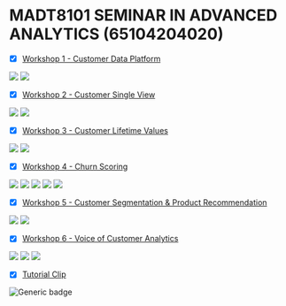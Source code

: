 # MADT8101 SEMINAR IN ADVANCED ANALYTICS (65104204020)

- [x] [Workshop 1 - Customer Data Platform](https://github.com/Superbom99/MADT8101-CRM-ANALYTICS/tree/main/Workshop%201%20-%20Customer%20Data%20Platform)

[![](https://img.shields.io/badge/-Concept-blue)](#) [![](https://img.shields.io/badge/-Presentation-blue)](#)

- [x] [Workshop 2 - Customer Single View](https://github.com/Superbom99/MADT8101-CRM-ANALYTICS/tree/main/Workshop%202%20-%20Customer%20Single%20View)
      
[![](https://img.shields.io/badge/-Concept-blue)](#) [![](https://img.shields.io/badge/-Presentation-blue)](#)

- [x] [Workshop 3 - Customer Lifetime Values](https://github.com/Superbom99/MADT8101-CRM-ANALYTICS/tree/main/Workshop%203%20-%20Customer%20Lifetime%20Values)

[![](https://img.shields.io/badge/-Concept-blue)](#) [![](https://img.shields.io/badge/-Presentation-blue)](#)

- [x] [Workshop 4 - Churn Scoring](https://github.com/Superbom99/MADT8101-CRM-ANALYTICS/tree/ab0b38994a7b235ef2199e28fbf7e73384c612f6/Workshop%204%20-%20Churn%20Scoring)

[![](https://img.shields.io/badge/-Classification-orange)](#) [![](https://img.shields.io/badge/-Python-green)](#) [![](https://img.shields.io/badge/-Logistic--Regression-orange)](#) [![](https://img.shields.io/badge/-XGBoost-orange)](#) [![](https://img.shields.io/badge/-Google--Colab-blue)](#) 

- [x] [Workshop 5 - Customer Segmentation & Product Recommendation](https://github.com/Superbom99/MADT8101-CRM-ANALYTICS/tree/01ada2dddb4eeb673254df1ac3e761ad7c520d8f/Workshop%205%20-%20Customer%20Segmentation%20%26%20Product%20Recommendation)

[![](https://img.shields.io/badge/-Concept-blue)](#) [![](https://img.shields.io/badge/-Presentation-blue)](#)

- [x] [Workshop 6 - Voice of Customer Analytics](https://github.com/Superbom99/MADT8101-SEMINAR-IN-ADVANCED-ANALYTICS/tree/7a4c5168556b5a20f2681b7bc669551db6a0a556/Workshop%206%20-%20Voice%20of%20Customer%20Analytics)

[![](https://img.shields.io/badge/-Classification-orange)](#) [![](https://img.shields.io/badge/-Python-green)](#) [![](https://img.shields.io/badge/-Google--Colab-blue)](#) 

- [x] [Tutorial Clip](https://github.com/Superbom99/MADT8101-CRM-ANALYTICS/tree/b57c1d2f68de1a41d59bd417b13a8e892fe5bd76/Tutorial%20Clip)

![Generic badge](https://img.shields.io/badge/youtube-red)
